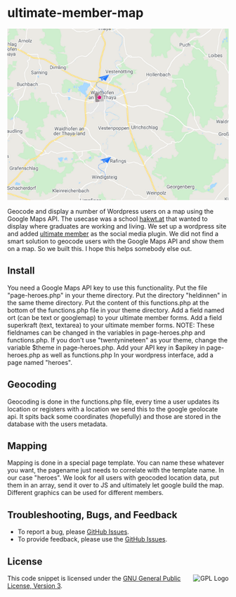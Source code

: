 # ultimate-member-map
![Wordpress Users on a Geolocated on a Google Maps Map](https://raw.githubusercontent.com/michaelpollak/ultimate-member-map/master/SCREENSHOT_ultimate-member-map.png)

Geocode and display a number of Wordpress users on a map using the Google Maps API.
The usecase was a school [hakwt.at](http://hakwt.at/) that wanted to display where graduates are working and living. We set up a wordpress site and added [ultimate member](https://ultimatemember.com) as the social media plugin. We did not find a smart solution to geocode users with the Google Maps API and show them on a map. So we built this. I hope this helps somebody else out.

## Install
You need a Google Maps API key to use this functionality.
Put the file "page-heroes.php" in your theme directory.
Put the directory "heldinnen" in the same theme directory.
Put the content of this functions.php at the bottom of the functions.php file in your theme directory.
Add a field named ort (can be text or googlemap) to your ultimate member forms.
Add a field superkraft (text, textarea) to your ultimate member forms.
NOTE: These fieldnames can be changed in the variables in page-heroes.php and functions.php.
If you don't use "twentynineteen" as your theme, change the variable $theme in page-heroes.php.
Add your API key in $apikey in page-heroes.php as well as functions.php
In your wordpress interface, add a page named "heroes".

## Geocoding
Geocoding is done in the functions.php file, every time a user updates its location or registers with a location we send this to the google geolocate api. It spits back some coordinates (hopefully) and those are stored in the database with the users metadata.

## Mapping
Mapping is done in a special page template. You can name these whatever you want, the pagename just needs to correlate with the template name. In our case "heroes". We look for all users with geocoded location data, put them in an array, send it over to JS and ultimately let google build the map. Different graphics can be used for different members.

## Troubleshooting, Bugs, and Feedback
+ To report a bug, please [GitHub Issues](https://github.com/michaelpollak/ultimate-member-map/issues).
+ To provide feedback, please use the [GitHub Issues](https://github.com/michaelpollak/ultimate-member-map/issues).

## License
<a href="https://docs.moodle.org/dev/License" target="_blank"><img src="https://upload.wikimedia.org/wikipedia/commons/thumb/9/93/GPLv3_Logo.svg/220px-GPLv3_Logo.svg.png" alt="GPL Logo" align="right"></a> This code snippet is licensed under the [GNU General Public License, Version 3](http://www.gnu.org/licenses/gpl-3.0.html).
